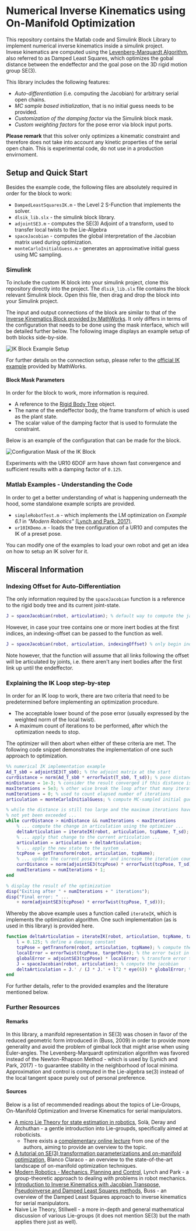 # Numerical Inverse Kinematics using On-Manifold Optimization

This repository contains the Matlab code and Simulink Block Library to implement numerical inverse kinematics inside a simulink project.<br/>
Invese kinematics are computed using the [Levenberg-Marquardt Algorithm](https://en.wikipedia.org/wiki/Levenberg%E2%80%93Marquardt_algorithm), also referred to as Damped Least Squares, which optimizes the gobal distance between the endeffector and the goal pose on the 3D rigid motion group SE(3).

This library includes the following features:

- _Auto-differentiation_ (i.e. computing the Jacobian) for arbitrary serial open chains.
- _MC sample based initialization_, that is no initial guess needs to be provided.
- _Customization of the damping factor_ via the Simulink block mask.
- _Custom weighting factors_ for the pose error via block input ports.

**Please remark** that this solver only optimizes a kinematic constraint and therefore does not take into account any kinetic properties of the serial open chain. This is experimental code, do not use in a production envirnoment.

## Setup and Quick Start

Besides the example code, the following files are absolutely required in order for the block to work:

- `DampedLeastSquaresIK.m` - the Level 2 S-Function that implements the solver.
- `dlsik_lib.slx` - the simulink block library.
- `adjointSE3.m` - computes the SE(3) Adjoint of a transform, used to transfer local twists to the Lie-Algebra
- `spaceJacobian` - computes the global interpretation of the Jacobian matrix used during optimization.
- `monteCarloInitialGuess.m` - generates an approximative initial guess using MC sampling.

### Simulink

To include the custom IK block into your simulink project, clone this repository directly into the project. The `dlsik_lib.slx` file contains the block relevant Simulink block. Open this file, then drag and drop the block into your Simulink project.

The input and output connections of the block are similar to that of the [Inverse Kinematics Block provided by MathWorks](https://de.mathworks.com/help/robotics/ref/inversekinematics.html). It only differs in terms of the configuration that needs to be done using the mask interface, which will be detailed further below. The following image displays an example setup of both blocks side-by-side.

![IK Block Example Setup](simulink_example.png)

For further details on the connection setup, please refer to the [official IK example](https://de.mathworks.com/help/robotics/ug/trace-end-effector-ik-simulink.html) provided by MathWorks.

#### Block Mask Parameters

In order for the block to work, more information is required.

- A reference to the [Rigid Body Tree](https://de.mathworks.com/help/robotics/ref/rigidbodytree.html) object.
- The name of the endeffector body, the frame transform of which is used as the plant state.
- The scalar value of the damping factor that is used to formulate the constraint.

Below is an example of the configuration that can be made for the block.

![Configuration Mask of the IK Block](ik-block_mask.png)

Experiments with the UR10 6DOF arm have shown fast convergence and sufficient results with a damping factor of `0.125`.

### Matlab Examples - Understanding the Code

In order to get a better understanding of what is happening underneath the hood, some standalone example scripts are provided.

- `simpleRobotTest.m` - which implements the LM optimization on _Example 6.1_ in _"Modern Robotics"_ [(Lynch and Park, 2017)](http://hades.mech.northwestern.edu/images/7/7f/MR.pdf).
- `ur10IKDemo.m` - loads the tree configuration of a UR10 and computes the IK of a preset pose.

You can modify one of the examples to load your own robot and get an idea on how to setup an IK solver for it.

## Misceral Information

### Indexing Offset for Auto-Differentiation

The only information required by the `spaceJacobian` function is a reference to the rigid body tree and its current joint-state.

```matlab
J = spaceJacobian(robot, articulation); % default way to compute the jacobian
```

However, in case your tree contains one or more inert bodies at the first indices, an indexing-offset can be passed to the function as well.

```matlab
J = spaceJacobian(robot, articulation, indexingOffset) % only begin indexing after the offset.
```

Note however, that the function will assume that all links following the offset will be articulated by joints, i.e. there aren't any inert bodies after the first link up until the endeffector.

### Explaining the IK Loop step-by-step

In order for an IK loop to work, there are two criteria that need to be predetermined before implementing an optimization procedure.

- The acceptable lower bound of the pose error (usually expressed by the weighted norm of the local twist).
- A maximum count of iterations to be performed, after which the optimization needs to stop.

The optimizer will then abort when either of these criteria are met. The following code snippet demonstrates the implementation of one such approach to optimization.

```matlab
%% numerical IK implementation example
Ad_T_sb0 = adjointSE3(T_sb0); % the adjoint matrix at the start
currDistance = norm(Ad_T_sb0 * errorTwist(T_sb0, T_sd)); % pose distance
minDistance = 1e-3; % consider the result converged if this distance is met
maxIterations = 5e3; % other wise break the loop after that many iterations
numIterations = 0; % used to count elapsed number of iterations
articulation = monteCarloInitialGuess; % compute MC-sampled initial guess

% while the distance is still too large and the maximum iterations have
% not yet been exceeded ...
while currDistance > minDistance && numIterations < maxIterations
    % ... compute the change in articulation using the optimizer ...
    deltaArticulation = iterateIK(robot, articulation, tcpName, T_sd);
    % ... apply that change to the current articulation ...
    articulation = articulation + deltaArticulation;
    % ... apply the new state to the system ...
    tcpPose = getTransform(robot, articulation, tcpName);
    % ... update the current pose error and increase the iteration count...
    currDistance = norm(adjointSE3(tcpPose) * errorTwist(tcpPose, T_sd));
    numIterations = numIterations + 1;
end

% display the result of the optimization
disp("Exiting after " + numIterations + " iterations");
disp("Final error: " ...
    + norm(adjointSE3(tcpPose) * errorTwist(tcpPose, T_sd)));
```

Whereby the above example uses a function called `iterateIK`, which is implements the optimization algorithm. One such implementation (as is used in this library) is provided here.

```matlab
function deltaArticulation = iterateIK(robot, articulation, tcpName, targetPose)
    l = 0.125; % define a damping constant
    tcpPose = getTransform(robot, articulation, tcpName); % compute the current pose (system state)
    localError = errorTwist(tcpPose, targetPose); % the error twist in the local tangent space
    globalError = adjointSE3(tcpPose) * localError; % transform error to the lie-algebra
    J = spaceJacobian(robot, articulation); % compute the jacobian
    deltaArticulation = J.' / (J * J.' + l^2 * eye(6)) * globalError; % the damped least squares formula
end
```

For further details, refer to the provided examples and the literature mentioned below.

### Further Resources

#### Remarks

In this library, a manifold representation in SE(3) was chosen in favor of the reduced geometric form introduced in (Buss, 2009) in order to provide more generality and avoid the problem of gimbal lock that might arise when using Euler-angles. The Levenberg-Marquardt optimization algorithm was favored instead of the Newton-Rhapson Method - which is used by (Lynich and Park, 2017) - to guarantee stability in the neighborhood of local minima. Approximation and control is computed in the Lie-algebra se(3) instead of the local tangent space purely out of personal preference.

#### Sources

Below is a list of recommended readings about the topics of Lie-Groups, On-Manifold Optimization and Inverse Kinematics for serial manipulators.

- [A micro Lie Theory for state estimation in robotics](https://arxiv.org/abs/1812.01537), Solà, Deray and Atchuthan - a gentle introduction into Lie-groupds, specifically aimed at roboticists.
  - There exists a [complementary online lecture](https://www.youtube.com/watch?v=nHOcoIyJj2o) from one of the authors, aiming to provide an overview to the topic.
- [A tutorial on SE(3) transformation parameterizations and on-manifold optimization](https://ingmec.ual.es/~jlblanco/papers/jlblanco2010geometry3D_techrep.pdf), Blanco Claraco - an overview to the state-of-the-art landscape of on-manifold optimization techniques.
- [Modern Robotics - Mechanics, Planning and Control](http://hades.mech.northwestern.edu/images/7/7f/MR.pdf), Lynch and Park - a group-theoretic approach to dealing with problems in robot mechanics.
- [Introduction to Inverse Kinematics with Jacobian Transpose, Pseudoinverse and Damped Least Squares methods](http://graphics.cs.cmu.edu/nsp/course/15-464/Spring11/handouts/iksurvey.pdf), Buss - an overview of the Damped Least Squares approach to inverse kinematics for serial manipulators.
- Naive Lie Theory, Stillwell - a more in-depth and general mathematical discussion of various Lie-groups (it does not mention SE(3) but the math applies there just as well).
